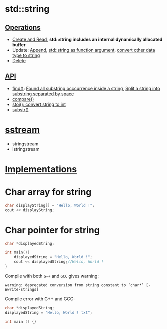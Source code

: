# std::string

## [Operations](string%20operations.md)

* [Create and Read](string%20operations.md#create-and-read), **std::string includes an internal dynamically allocated buffer**
* Update: [Append](string%20operations.md#append-string), [std::string as function argument](string%20operations.md#stdstring-as-function-argument), [convert other data type to string](string%20operations.md#conversion)
* [Delete](string%20operations.md#delete)

## [API](string%20API.md)
* [find()](#stringfind): [Found all substring occcurrence inside a string](string%20API.md#found-all-substring-occcurrence-inside-a-string), [Split a string into substring separated by space](string%20API.md#split-a-string-into-substrings-by-a-delimiter-eg-a-space)
* [compare()](string%20API.md#compare)
* [stoi(): convert string to int]()
* [substr()](string%20API.md#substr)
# [sstream](sstream.md)
* stringstream
* istringstream
# [Implementations](Implementations.md)

# Char array for string

```cpp
char displayString[] = "Hello, World !";
cout << displayString;
```

# Char pointer for string

```cpp
char *displayedString;

int main(){
    displayedString = "Hello, World !";
    cout << displayedString;//Hello, World !
}    
```

Compile with both ``G++`` and ``GCC`` gives warning:

```
warning: deprecated conversion from string constant to ‘char*’ [-Wwrite-strings]
```

Compile error with G++ and GCC:

```cpp
char *displayedString;
displayedString = "Hello, World ! txt";

int main () {}
```
